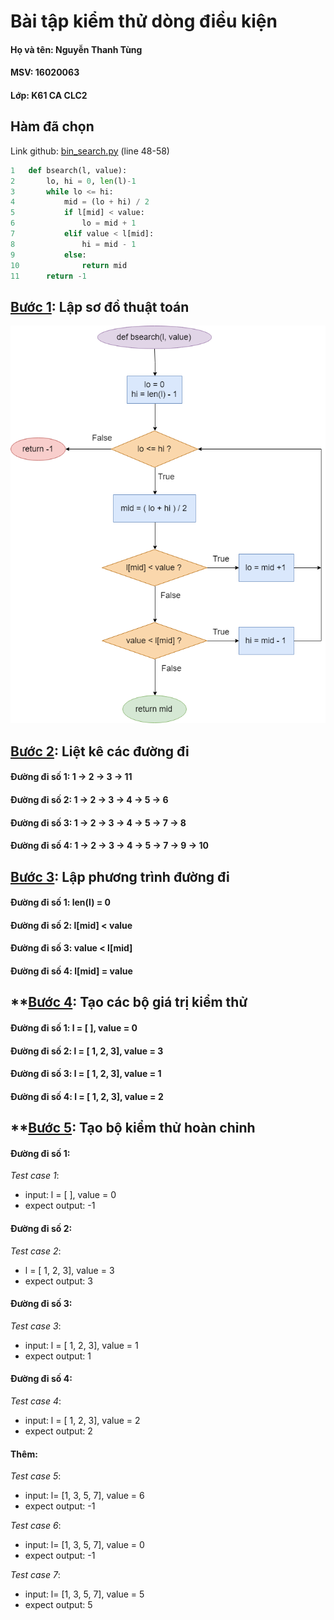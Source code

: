 ﻿# Bài tập kiểm thử dòng điều kiện

#### Họ và tên: Nguyễn Thanh Tùng
#### MSV: 16020063
#### Lớp: K61 CA CLC2

## **Hàm đã chọn**
Link github: [bin_search.py](https://github.com/qiwsir/algorithm/blob/master/bin_search.py)  (line 48-58)
```python
1	def bsearch(l, value):
2		lo, hi = 0, len(l)-1
3		while lo <= hi:
4			mid = (lo + hi) / 2
5			if l[mid] < value:
6				lo = mid + 1
7			elif value < l[mid]:
8				hi = mid - 1
9			else:
10				return mid
11		return -1
```
## **<u>Bước 1</u>: Lập sơ đồ thuật toán**
![](FlowChart.png)


## **<u>Bước 2</u>: Liệt kê các đường đi**
#### **Đường đi số 1:** 1 &rarr; 2 &rarr; 3 &rarr; 11
#### **Đường đi số 2:** 1 &rarr; 2 &rarr; 3 &rarr; 4 &rarr; 5 &rarr; 6
#### **Đường đi số 3:** 1 &rarr; 2 &rarr; 3 &rarr; 4 &rarr; 5 &rarr; 7 &rarr; 8
#### **Đường đi số 4:** 1 &rarr; 2 &rarr; 3 &rarr; 4 &rarr; 5 &rarr; 7 &rarr; 9 &rarr; 10

## **<u>Bước 3</u>: Lập phương trình đường đi**
#### Đường đi số 1:  len(l) = 0
#### Đường đi số 2:  l[mid] < value
#### Đường đi số 3:  value < l[mid]
#### Đường đi số 4:  l[mid] = value

## **<u>Bước 4</u>: Tạo các bộ giá trị kiểm thử
#### Đường đi số 1:  l = [ ], value = 0
#### Đường đi số 2:  l = [ 1, 2, 3], value = 3
#### Đường đi số 3:  l = [ 1, 2, 3], value = 1
#### Đường đi số 4:  l = [ 1, 2, 3], value = 2

## **<u>Bước 5</u>: Tạo bộ kiểm thử hoàn chỉnh
#### Đường đi số 1: 
*Test case 1*:
- input: l = [ ], value = 0
- expect output: -1
#### Đường đi số 2: 
*Test case 2*:
- l = [ 1, 2, 3], value = 3
- expect output: 3
#### Đường đi số 3: 
*Test case 3*:
- input:  l = [ 1, 2, 3], value = 1
- expect output: 1
#### Đường đi số 4: 
*Test case 4*:
- input:  l = [ 1, 2, 3], value = 2
- expect output: 2
#### Thêm:
*Test case 5*:
- input: l= [1, 3, 5, 7], value = 6
- expect output: -1

*Test case 6*:
- input: l= [1, 3, 5, 7], value = 0
- expect output: -1

*Test case 7*:
- input: l= [1, 3, 5, 7], value = 5
- expect output: 5


